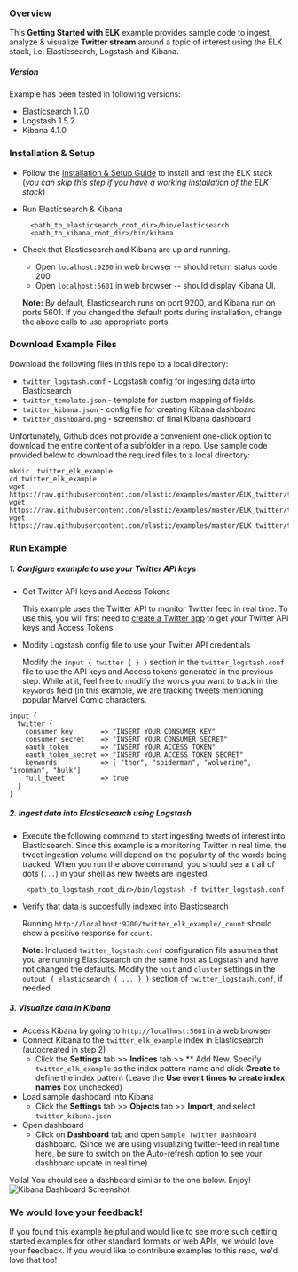 ### Overview
This **Getting Started with ELK** example provides sample code to ingest, analyze & visualize **Twitter stream** around a topic of interest using the ELK stack, i.e. Elasticsearch, Logstash and Kibana.

##### Version
Example has been tested in following versions:
- Elasticsearch 1.7.0
- Logstash 1.5.2
- Kibana 4.1.0

### Installation & Setup
* Follow the [Installation & Setup Guide](https://github.com/elastic/examples/blob/master/Installation%20and%20Setup.md) to install and test the ELK stack (*you can skip this step if you have a working installation of the ELK stack*)

* Run Elasticsearch & Kibana
  ```shell
    <path_to_elasticsearch_root_dir>/bin/elasticsearch
    <path_to_kibana_root_dir>/bin/kibana
    ```

* Check that Elasticsearch and Kibana are up and running.
  - Open `localhost:9200` in web browser -- should return status code 200
  - Open `localhost:5601` in web browser -- should display Kibana UI.

  **Note:** By default, Elasticsearch runs on port 9200, and Kibana run on ports 5601. If you changed the default ports during installation, change the above calls to use appropriate ports.

### Download Example Files

Download the following files in this repo to a local directory:
- `twitter_logstash.conf` - Logstash config for ingesting data into Elasticsearch
- `twitter_template.json` - template for custom mapping of fields
- `twitter_kibana.json` - config file for creating Kibana dashboard
- `twitter_dashboard.png` - screenshot of final Kibana dashboard

Unfortunately, Github does not provide a convenient one-click option to download the entire content of a subfolder in a repo. Use sample code provided below to download the required files to a local directory:

```shell
mkdir  twitter_elk_example
cd twitter_elk_example
wget https://raw.githubusercontent.com/elastic/examples/master/ELK_twitter/twitter_logstash.conf
wget https://raw.githubusercontent.com/elastic/examples/master/ELK_twitter/twitter_template.json
wget https://raw.githubusercontent.com/elastic/examples/master/ELK_twitter/twitter_kibana.json
```

### Run Example
##### 1. Configure example to use your Twitter API keys
* Get Twitter API keys and Access Tokens

  This example uses the Twitter API to monitor Twitter feed in real time. To use this, you will first need
  to [create a Twitter app](https://apps.twitter.com/app/new) to get your Twitter API keys and Access Tokens.

* Modify Logstash config file to use your Twitter API credentials

  Modify the `input { twitter { } }` section in the `twitter_logstash.conf` file to use the API keys and Access tokens generated   in the previous step. While at it, feel free to modify the words you want to track in the `keywords` field (in this example,    we are tracking tweets mentioning popular Marvel Comic characters.
```
input {
  twitter {
    consumer_key       => "INSERT YOUR CONSUMER KEY"
    consumer_secret    => "INSERT YOUR CONSUMER SECRET"
    oauth_token        => "INSERT YOUR ACCESS TOKEN"
    oauth_token_secret => "INSERT YOUR ACCESS TOKEN SECRET"
    keywords           => [ "thor", "spiderman", "wolverine", "ironman", "hulk"]
    full_tweet         => true
  }
}
```

##### 2. Ingest data into Elasticsearch using Logstash
* Execute the following command to start ingesting tweets of interest into Elasticsearch. Since this example is a monitoring Twitter in real time, the tweet ingestion volume will depend on the popularity of the words being tracked. When you run the above command, you should see a trail of dots (`...`) in your shell as new tweets are ingested.

  ```shell
   <path_to_logstash_root_dir>/bin/logstash -f twitter_logstash.conf
  ```

* Verify that data is succesfully indexed into Elasticsearch

  Running `http://localhost:9200/twitter_elk_example/_count` should show a positive response for `count`.

  **Note:** Included `twitter_logstash.conf` configuration file assumes that you are running Elasticsearch on the same host as   Logstash and have not changed the defaults. Modify the `host` and `cluster` settings in the `output { elasticsearch { ... } }`   section of `twitter_logstash.conf`, if needed.


##### 3. Visualize data in Kibana

* Access Kibana by going to `http://localhost:5601` in a web browser
* Connect Kibana to the `twitter_elk_example` index in Elasticsearch (autocreated in step 2)
    * Click the **Settings** tab >> **Indices** tab >> ** Add New. Specify `twitter_elk_example` as the index pattern name and click **Create** to define the index pattern (Leave the **Use event times to create index names** box unchecked)
* Load sample dashboard into Kibana
    * Click the **Settings** tab >> **Objects** tab >> **Import**, and select `twitter_kibana.json`
* Open dashboard
    * Click on **Dashboard** tab and open `Sample Twitter Dashboard` dashboard. (Since we are using visualizing twitter-feed in real time here, be sure to switch on the Auto-refresh option to see your dashboard update in real time)

Voila! You should see a dashboard similar to the one below. Enjoy!
![Kibana Dashboard Screenshot](https://cloud.githubusercontent.com/assets/5269751/9672393/070e94dc-524f-11e5-9e80-3101e2cf1573.png)

### We would love your feedback!
If you found this example helpful and would like to see more such getting started examples for other standard formats or web APIs, we would love your feedback. If you would like to contribute examples to this repo, we'd love that too!
